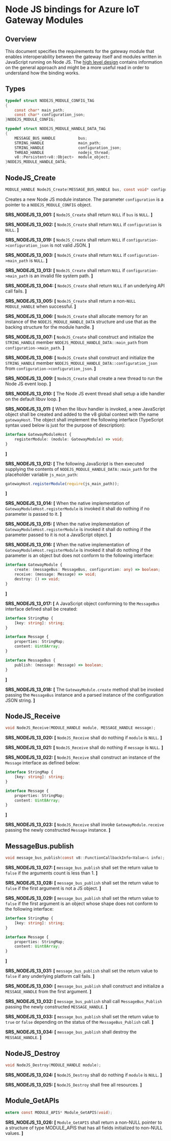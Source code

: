 Node JS bindings for Azure IoT Gateway Modules
==============================================

Overview
--------

This document specifies the requirements for the gateway module that enables
interoperability between the gateway itself and modules written in JavaScript
running on Node JS. The [high level design](./node_bindings_hld.md) contains
information on the general approach and might be a more useful read in order to
understand how the binding works.

Types
-----
```c
typedef struct NODEJS_MODULE_CONFIG_TAG
{
    const char* main_path;
    const char* configuration_json;
}NODEJS_MODULE_CONFIG;

typedef struct NODEJS_MODULE_HANDLE_DATA_TAG
{
    MESSAGE_BUS_HANDLE          bus;
    STRING_HANDLE               main_path;
    STRING_HANDLE               configuration_json;
    THREAD_HANDLE               nodejs_thread;
    v8::Persistent<v8::Object>  module_object;
}NODEJS_MODULE_HANDLE_DATA;
```

NodeJS_Create
-------------
```c
MODULE_HANDLE NodeJS_Create(MESSAGE_BUS_HANDLE bus, const void* configuration);
```

Creates a new Node JS module instance. The parameter `configuration` is a
pointer to a `NODEJS_MODULE_CONFIG` object.

**SRS_NODEJS_13_001: [** `NodeJS_Create` shall return `NULL` if `bus` is `NULL`. **]**

**SRS_NODEJS_13_002: [** `NodeJS_Create` shall return `NULL` if `configuration` is `NULL`. **]**

**SRS_NODEJS_13_019: [** `NodeJS_Create` shall return `NULL` if `configuration->configuration_json` is not valid JSON. **]**

**SRS_NODEJS_13_003: [** `NodeJS_Create` shall return `NULL` if `configuration->main_path` is `NULL`. **]**

**SRS_NODEJS_13_013: [** `NodeJS_Create` shall return `NULL` if `configuration->main_path` is an invalid file system path. **]**

**SRS_NODEJS_13_004: [** `NodeJS_Create` shall return `NULL` if an underlying API call fails. **]**

**SRS_NODEJS_13_005: [** `NodeJS_Create` shall return a non-`NULL` `MODULE_HANDLE` when successful. **]**

**SRS_NODEJS_13_006: [** `NodeJS_Create` shall allocate memory for an instance of the `NODEJS_MODULE_HANDLE_DATA` structure and use that as the backing structure for the module handle. **]**

**SRS_NODEJS_13_007: [** `NodeJS_Create` shall construct and initialize the `STRING_HANDLE` member `NODEJS_MODULE_HANDLE_DATA::main_path` from `configuration->main_path`. **]**

**SRS_NODEJS_13_008: [** `NodeJS_Create` shall construct and initialize the `STRING_HANDLE` member `NODEJS_MODULE_HANDLE_DATA::configuration_json` from `configuration->configuration_json`. **]**

**SRS_NODEJS_13_009: [** `NodeJS_Create` shall create a new thread to run the Node JS event loop. **]**

**SRS_NODEJS_13_010: [** The Node JS event thread shall setup a idle handler on the default libuv loop. **]**

**SRS_NODEJS_13_011: [** When the libuv handler is invoked, a new JavaScript object shall be created and added to the v8 global context with the name `gatewayHost`. The object shall implement the following interface (TypeScript syntax used below is just for the purpose of description):
```ts
interface GatewayModuleHost {
    registerModule: (module: GatewayModule) => void;
}
```
**]**

**SRS_NODEJS_13_012: [** The following JavaScript is then executed supplying the contents of `NODEJS_MODULE_HANDLE_DATA::main_path` for the placeholder variable `js_main_path`:

```js
gatewayHost.registerModule(require(js_main_path));
```
**]**

**SRS_NODEJS_13_014: [** When the native implementation of `GatewayModuleHost.registerModule` is invoked it shall do nothing if no parameter is passed to it. **]**

**SRS_NODEJS_13_015: [** When the native implementation of `GatewayModuleHost.registerModule` is invoked it shall do nothing if the parameter passed to it is not a JavaScript object. **]**

**SRS_NODEJS_13_016: [** When the native implementation of `GatewayModuleHost.registerModule` is invoked it shall do nothing if the parameter is an object but does not conform to the following interface:
```ts
interface GatewayModule {
    create: (messageBus: MessageBus, configuration: any) => boolean;
    receive: (message: Message) => void;
    destroy: () => void;
}
```
**]**

**SRS_NODEJS_13_017: [** A JavaScript object conforming to the `MessageBus` interface defined shall be created:
```ts
interface StringMap {
    [key: string]: string;
}

interface Message {
    properties: StringMap;
    content: Uint8Array;
}

interface MessageBus {
    publish: (message: Message) => boolean;
}
```
 **]**
 
 **SRS_NODEJS_13_018: [** The `GatewayModule.create` method shall be invoked passing the `MessageBus` instance and a parsed instance of the configuration JSON string. **]**

NodeJS_Receive
---------------
```c
void NodeJS_Receive(MODULE_HANDLE module, MESSAGE_HANDLE message);
```

**SRS_NODEJS_13_020: [** `NodeJS_Receive` shall do nothing if `module` is `NULL`. **]**

**SRS_NODEJS_13_021: [** `NodeJS_Receive` shall do nothing if `message` is `NULL`. **]**

**SRS_NODEJS_13_022: [** `NodeJS_Receive` shall construct an instance of the `Message` interface as defined below:
```ts
interface StringMap {
    [key: string]: string;
}

interface Message {
    properties: StringMap;
    content: Uint8Array;
}
```
**]**

**SRS_NODEJS_13_023: [** `NodeJS_Receive` shall invoke `GatewayModule.receive` passing the newly constructed `Message` instance. **]**

MessageBus.publish
------------------
```c
void message_bus_publish(const v8::FunctionCallbackInfo<Value>& info);
```

**SRS_NODEJS_13_027: [** `message_bus_publish` shall set the return value to `false` if the arguments count is less than 1. **]**

**SRS_NODEJS_13_028: [** `message_bus_publish` shall set the return value to `false` if the first argument is not a JS object. **]**

**SRS_NODEJS_13_029: [** `message_bus_publish` shall set the return value to `false` if the first argument is an object whose shape does not conform to the following interface:
```ts
interface StringMap {
    [key: string]: string;
}

interface Message {
    properties: StringMap;
    content: Uint8Array;
}
```
**]**

**SRS_NODEJS_13_031: [** `message_bus_publish` shall set the return value to `false` if any underlying platform call fails. **]**

**SRS_NODEJS_13_030: [** `message_bus_publish` shall construct and initialize a `MESSAGE_HANDLE` from the first argument. **]**

**SRS_NODEJS_13_032: [** `message_bus_publish` shall call `MessageBus_Publish` passing the newly constructed `MESSAGE_HANDLE`. **]**

**SRS_NODEJS_13_033: [** `message_bus_publish` shall set the return value to `true` or `false` depending on the status of the `MessageBus_Publish` call. **]**

**SRS_NODEJS_13_034: [** `message_bus_publish` shall destroy the `MESSAGE_HANDLE`. **]**

NodeJS_Destroy
--------------
```c
void NodeJS_Destroy(MODULE_HANDLE module);
```

**SRS_NODEJS_13_024: [** `NodeJS_Destroy` shall do nothing if `module` is `NULL`. **]**

**SRS_NODEJS_13_025: [** `NodeJS_Destroy` shall free all resources. **]**

Module_GetAPIs
--------------
```c
extern const MODULE_APIS* Module_GetAPIS(void);
```

**SRS_NODEJS_13_026: [** `Module_GetAPIS` shall return a non-NULL pointer to a structure of type MODULE_APIS that has all fields initialized to non-NULL values. **]**